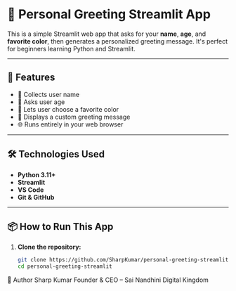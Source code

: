 # 🎉 Personal Greeting Streamlit App

This is a simple Streamlit web app that asks for your **name**, **age**, and **favorite color**, then generates a personalized greeting message. It's perfect for beginners learning Python and Streamlit.

---

## 🚀 Features

- 👤 Collects user name
- 🔢 Asks user age
- 🎨 Lets user choose a favorite color
- 💬 Displays a custom greeting message
- 🌐 Runs entirely in your web browser

---

## 🛠️ Technologies Used

- **Python 3.11+**
- **Streamlit**
- **VS Code**
- **Git & GitHub**

---

## 📦 How to Run This App

1. **Clone the repository:**
   ```bash
   git clone https://github.com/SharpKumar/personal-greeting-streamlit.git
   cd personal-greeting-streamlit

   
🙌 Author
Sharp Kumar
Founder & CEO – Sai Nandhini Digital Kingdom
